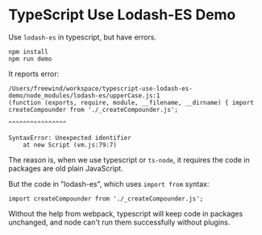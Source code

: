 TypeScript Use Lodash-ES Demo
=============================

Use `lodash-es` in typescript, but have errors.

```
npm install
npm run demo
```

It reports error:

```
/Users/freewind/workspace/typescript-use-lodash-es-demo/node_modules/lodash-es/upperCase.js:1
(function (exports, require, module, __filename, __dirname) { import createCompounder from './_createCompounder.js';
                                                                     ^^^^^^^^^^^^^^^^

SyntaxError: Unexpected identifier
    at new Script (vm.js:79:7)

```

The reason is, when we use typescript or `ts-node`,
it requires the code in packages are old plain JavaScript.

But the code in "lodash-es", which uses `import from` syntax:

```
import createCompounder from './_createCompounder.js';
```

Without the help from webpack, typescript will keep code in packages unchanged,
and node can't run them successfully without plugins.
